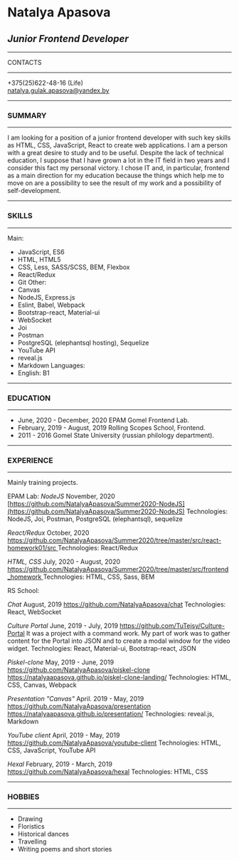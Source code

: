 # **Natalya Apasova**
## *Junior Frontend Developer*

---------------

CONTACTS

---------------

+375(25)622-48-16 (Life)  
<natalya.gulak.apasova@yandex.by> 

---------------

### SUMMARY  

---------------

I am looking for a position of a junior frontend developer with such key skills as HTML, CSS, JavaScript, React to create web applications. I am a person with a great desire to study and to be useful. Despite the lack of technical education, I suppose that I have grown a lot in the IT field in two years and I consider this fact my personal victory. I chose IT and, in particular, frontend as a main direction for my education because the things which help me to move on are a possibility to see the result of my work and a possibility of self-development.

---------------

### SKILLS

---------------

Main:
* JavaScript, ES6
* HTML, HTML5
* CSS, Less, SASS/SCSS, BEM, Flexbox
* React/Redux
* Git
Other:
* Canvas
* NodeJS, Express.js
* Eslint, Babel, Webpack
* Bootstrap-react, Material-ui
* WebSocket
* Joi
* Postman
* PostgreSQL (elephantsql hosting), Sequelize
* YouTube API
* reveal.js
* Markdown
Languages:
* English: B1  

----------------

### EDUCATION  

---------------- 

* June, 2020 - December, 2020
EPAM Gomel Frontend Lab.
* February, 2019 - August, 2019
Rolling Scopes School, Frontend.
* 2011 - 2016
Gomel State University (russian philology department).

---------------

### EXPERIENCE  

---------------

Mainly training projects.

EPAM Lab:
*NodeJS*
November, 2020
[https://github.com/NatalyaApasova/Summer2020-NodeJS](https://github.com/NatalyaApasova/Summer2020-NodeJS)
Technologies: NodeJS, Joi, Postman, PostgreSQL (elephantsql), sequelize

*React/Redux*
October, 2020
[https://github.com/NatalyaApasova/Summer2020/tree/master/src/react-homework01/src
](https://github.com/NatalyaApasova/Summer2020/tree/master/src/react-homework01/src)
Technologies: React/Redux

*HTML, CSS*
July, 2020 - August, 2020
[https://github.com/NatalyaApasova/Summer2020/tree/master/src/frontend_homework
](https://github.com/NatalyaApasova/Summer2020/tree/master/src/frontend_homework)
Technologies: HTML, CSS, Sass, BEM

RS School:

*Chat*
August, 2019
https://github.com/NatalyaApasova/chat
Technologies: React, WebSocket

*Culture Portal*
June, 2019 - July, 2019
https://github.com/TuTejsy/Culture-Portal
It was a project with a command work. My part of work was to gather content for the Portal into JSON and to create a modal window for the video widget.
Technologies: React, Material-ui, Bootstrap-react, JSON

*Piskel-clone*
May, 2019 - June, 2019
https://github.com/NatalyaApasova/piskel-clone
https://natalyaapasova.github.io/piskel-clone-landing/
Technologies: HTML, CSS, Canvas, Webpack

*Presentation "Canvas"*
April. 2019 - May, 2019
https://github.com/NatalyaApasova/presentation
https://natalyaapasova.github.io/presentation/
Technologies: reveal.js, Markdown

*YouTube client*
April, 2019 - May, 2019
https://github.com/NatalyaApasova/youtube-client
Technologies: HTML, CSS, JavaScript, YouTube API

*Hexal*
February, 2019 - March, 2019
https://github.com/NatalyaApasova/hexal
Technologies: HTML, CSS

----------------

### HOBBIES

---------------- 

* Drawing
* Floristics
* Historical dances
* Travelling
* Writing poems and short stories
